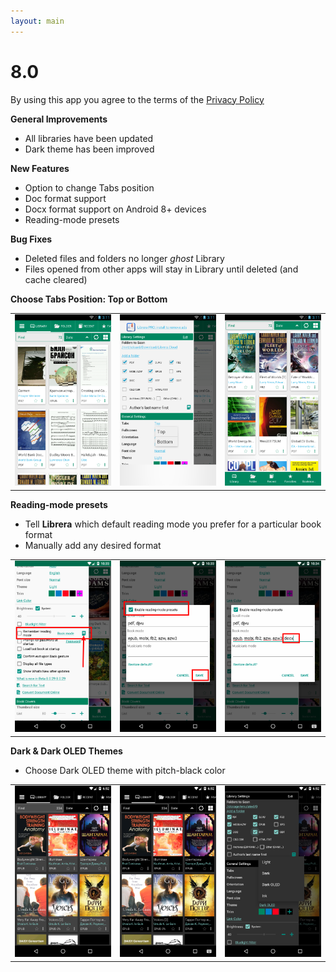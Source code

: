 ```yaml
---
layout: main
---
```


# 8.0

By using this app you agree to the terms of the [Privacy Policy](/wiki/PrivacyPolicy/)

**General Improvements**

* All libraries have been updated
* Dark theme has been improved

**New Features**

* Option to change Tabs position
* Doc format support
* Docx format support on Android 8+ devices
* Reading-mode presets

**Bug Fixes**

* Deleted files and folders no longer _ghost_ Library
* Files opened from other apps will stay in Library until deleted (and cache cleared)

**Choose Tabs Position: Top or Bottom**

||||
|-|-|-|
|![](2.png)|![](3.png)|![](1.png)|

**Reading-mode presets**

* Tell **Librera** which default reading mode you prefer for a particular book format
* Manually add any desired format

||||
|-|-|-|
|![](4.png)|![](5.png)|![](6.png)|

**Dark & Dark OLED Themes**

* Choose Dark OLED theme with pitch-black color

||||
|-|-|-|
|![](9.png)|![](8.png)|![](7.png)|

